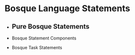 # Bosque Language Statements

- Pure Bosque Statements
    - 
- Bosque Statement Components
    
- Bosque Task Statements